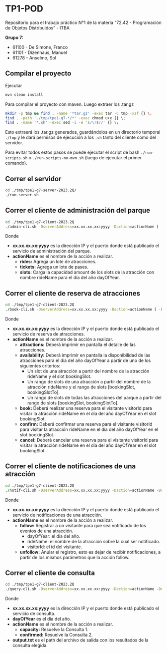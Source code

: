 # TP1-POD
Repositorio para el trabajo práctico N°1 de la materia "72.42 - Programación de Objetos Distribuidos" - ITBA

**Grupo 7:**
 - 61100 - De Simone, Franco
 - 61101 - Dizenhaus, Manuel
 - 61278 - Anselmo, Sol

## Compilar el proyecto
Ejecutar
```bash
mvn clean install
```
Para compilar el proyecto con maven. Luego extraer los .tar.gz
```bash
mkdir -p tmp && find . -name '*tar.gz' -exec tar -C tmp -xzf {} \;
find . -path './tmp/tpe1-g7-*/*' -exec chmod u+x {} \;
find . -name '*.sh' -exec sed -i -e 's/\r$//' {} \;
```
Esto extraerá los .tar.gz generados, guardándolos en un directorio temporal `./tmp` y le dará permisos de ejecución a los `.sh` tanto del cliente como del servidor.

Para evitar todos estos pasos se puede ejecutar el script de bash `./run-scripts.sh` o `./run-scripts-no-mvn.sh` (luego de ejecutar el primer comando).

## Correr el servidor
```bash
cd ./tmp/tpe1-g7-server-2023.2Q/
./run-server.sh
```
## Correr el cliente de administración del parque
```bash
cd ./tmp/tpe1-g7-client-2023.2Q
./admin-cli.sh -DserverAddress=xx.xx.xx.xx:yyyy -Daction=actionName [ -DinPath=filename | -Dride=rideName | -Dday=dayOfYear | -Dcapacity=amount ]
```
Donde
- **xx.xx.xx.xx:yyyy** es la dirección IP y el puerto donde está publicado el servicio de administración del parque.
- **actionName** es el nombre de la acción a realizar.
  - **rides:** Agrega un lote de atracciones.
  - **tickets:** Agrega un lote de pases.
  - **slots:** Carga la capacidad amount de los slots de la atracción con nombre rideName para el día del año dayOfYear.
## Correr el cliente de reserva de atracciones
```bash
cd ./tmp/tpe1-g7-client-2023.2Q
./book-cli.sh -DserverAddress=xx.xx.xx.xx:yyyy -Daction=actionName [ -Dday=dayOfYear -Dride=rideName -Dvisitor=visitorId -Dslot=bookingSlot -DslotTo=bookingSlotTo ]
```
Donde
- **xx.xx.xx.xx:yyyy** es la dirección IP y el puerto donde está publicado el servicio de reserva de atracciones.
- **actionName** es el nombre de la acción a realizar.
  - **attractions:** Deberá imprimir en pantalla el detalle de las atracciones.
  - **availability:** Deberá imprimir en pantalla la disponibilidad de las atracciones para el día del año dayOfYear a partir de uno de los siguientes criterios:
    - Un slot de una atracción a partir del nombre de la atracción rideName y el slot bookingSlot.
    - Un rango de slots de una atracción a partir del nombre de la atracción rideName y el rango de slots [bookingSlot, bookingSlotTo].
    - Un rango de slots de todas las atracciones del parque a partir del rango de slots [bookingSlot, bookingSlotTo].
  - **book:** Deberá realizar una reserva para el visitante visitorId para visitar la atracción rideName en el día del año dayOfYear en el slot bookingSlot.
  - **confirm:** Deberá confirmar una reserva para el visitante visitorId para visitar la atracción rideName en el día del año dayOfYear en el slot bookingSlot.
  - **cancel:** Deberá cancelar una reserva para el visitante visitorId para visitar la atracción rideName en el día del año dayOfYear en el slot bookingSlot.
## Correr el cliente de notificaciones de una atracción
```bash
cd ./tmp/tpe1-g7-client-2023.2Q
./notif-cli.sh -DserverAddress=xx.xx.xx.xx:yyyy -Daction=actionName -Dday=dayOfYear -Dride=rideName -Dvisitor=visitorId
```
Donde
- **xx.xx.xx.xx:yyyy** es la dirección IP y el puerto donde está publicado el servicio de notificaciones de una atracción.
- **actionName** es el nombre de la acción a realizar.
  - **follow:** Registrar a un visitante para que sea notificado de los eventos de una atracción.
    - dayOfYear: el día del año.
    - rideName: el nombre de la atracción sobre la cual ser notificado.
    - visitorId: el id del visitante.
  - **unfollow:** Anular el registro, esto es dejar de recibir notificaciones, a partir de los mismos parámetros que la acción follow.
## Correr el cliente de consulta
```bash
cd ./tmp/tpe1-g7-client-2023.2Q
./query-cli.sh -DserverAddress=xx.xx.xx.xx:yyyy -Daction=actionName -Dday=dayOfYear -DoutPath=output.txt
```
Donde
- **xx.xx.xx.xx:yyyy** es la dirección IP y el puerto donde está publicado el servicio de consulta.
- **dayOfYear** es el día del año.
- **actionName** es el nombre de la acción a realizar.
  - **capacity:** Resuelve la Consulta 1.
  - **confirmed:** Resuelve la Consulta 2.
- **output.txt** es el path del archivo de salida con los resultados de la consulta elegida.